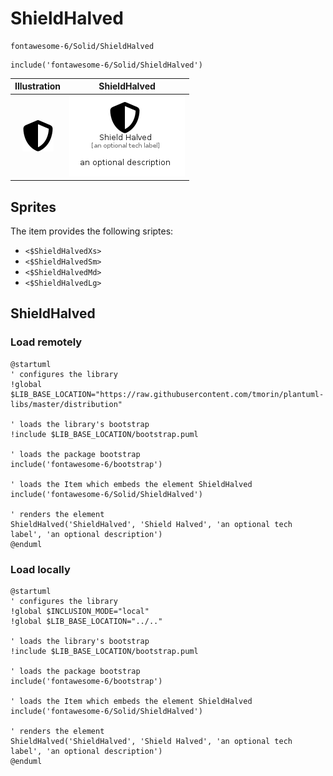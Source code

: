 # ShieldHalved


```text
fontawesome-6/Solid/ShieldHalved
```

```text
include('fontawesome-6/Solid/ShieldHalved')
```



| Illustration | ShieldHalved |
| :---: | :---: |
| ![illustration for Illustration](../../fontawesome-6/Solid/ShieldHalved.png) | ![illustration for ShieldHalved](../../fontawesome-6/Solid/ShieldHalved.Local.png) |



## Sprites
The item provides the following sriptes:

- `<$ShieldHalvedXs>`
- `<$ShieldHalvedSm>`
- `<$ShieldHalvedMd>`
- `<$ShieldHalvedLg>`





## ShieldHalved

### Load remotely
```plantuml
@startuml
' configures the library
!global $LIB_BASE_LOCATION="https://raw.githubusercontent.com/tmorin/plantuml-libs/master/distribution"

' loads the library's bootstrap
!include $LIB_BASE_LOCATION/bootstrap.puml

' loads the package bootstrap
include('fontawesome-6/bootstrap')

' loads the Item which embeds the element ShieldHalved
include('fontawesome-6/Solid/ShieldHalved')

' renders the element
ShieldHalved('ShieldHalved', 'Shield Halved', 'an optional tech label', 'an optional description')
@enduml
```

### Load locally
```plantuml
@startuml
' configures the library
!global $INCLUSION_MODE="local"
!global $LIB_BASE_LOCATION="../.."

' loads the library's bootstrap
!include $LIB_BASE_LOCATION/bootstrap.puml

' loads the package bootstrap
include('fontawesome-6/bootstrap')

' loads the Item which embeds the element ShieldHalved
include('fontawesome-6/Solid/ShieldHalved')

' renders the element
ShieldHalved('ShieldHalved', 'Shield Halved', 'an optional tech label', 'an optional description')
@enduml
```

